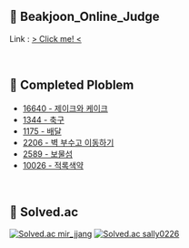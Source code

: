 ## 👯 Beakjoon_Online_Judge
Link : [ > Click me! <](https://acmicpc.net)

<br>

## 📒 Completed Ploblem
* [16640 - 제이크와 케이크](https://www.acmicpc.net/problem/16440)
* [1344 - 축구](https://www.acmicpc.net/problem/1344)
* [1175 - 배달](https://www.acmicpc.net/problem/1175)
* [2206 - 벽 부수고 이동하기](https://www.acmicpc.net/problem/2206)
* [2589 - 보물섬](https://www.acmicpc.net/problem/2589)
* [10026 - 적록색약](https://www.acmicpc.net/problem/10026)

<br>

## 🏅 Solved.ac
<div align="left">
  
  [![Solved.ac mir_jjang](http://mazassumnida.wtf/api/v2/generate_badge?boj=mir_jjang&cache=c)](https://solved.ac/mir_jjang)
  [![Solved.ac sally0226](http://mazassumnida.wtf/api/v2/generate_badge?boj=sally0226&cache=c)](https://solved.ac/sally0226)
</div>
